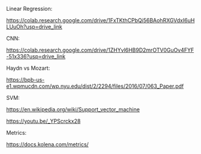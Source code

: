 Linear Regression:

https://colab.research.google.com/drive/1FxTKthCPbQi56BAohRXGVdxI6uHLUuOh?usp=drive_link

CNN:

https://colab.research.google.com/drive/1ZHYvl6HB9D2mrOTV0GuOv4FYF-51x336?usp=drive_link

Haydn vs Mozart:

https://bpb-us-e1.wpmucdn.com/wp.nyu.edu/dist/2/2294/files/2016/07/063_Paper.pdf

SVM:

https://en.wikipedia.org/wiki/Support_vector_machine

https://youtu.be/_YPScrckx28

Metrics:

https://docs.kolena.com/metrics/

